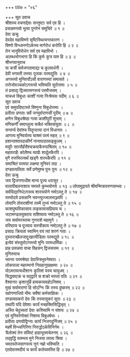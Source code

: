 +++
title = "०६"

+++
सूत उवाच  
श्रीशस्य वचनाद्देवाः सन्तुष्टाः सर्व एव हि ।  
प्रसन्नमनसो भूत्वा पुनरेनं समूचिरे ॥ १ ॥  
देवा ऊचुः  
देवदेव महाविष्णो सृष्टिस्थित्यन्तकारण ।  
विष्णो विन्ध्यनगोऽर्कस्य मार्गरोधं करोति हि ॥ २ ॥  
तेन भानुविरोधेन सर्व एव महाविभो ।  
अलब्धभोगभागा हि किं कुर्मः कुत्र याम हि ॥ ३ ॥  
श्रीभगवानुवाच  
या कर्त्री सर्वजगतामाद्या च कुलवर्धनी ।  
देवी भगवती तस्याः पूजकः परमद्युतिः ॥ ४ ॥  
अगस्त्यो मुनिवर्योऽसौ वाराणस्यां समासते ।  
तत्तेजोवञ्चकोऽगस्त्यो भविष्यति सुरोत्तमाः ॥ ५ ॥  
तं प्रसाद्य द्विजवरमगस्त्यं परमौजसम् ।  
याचध्वं विबुधाः काशीं गत्वा निःश्रेयसः पदीम् ॥ ६ ॥  
सूत उवाच  
एवं समुपदिष्टास्ते विष्णुना विबुधोत्तमाः ।  
प्रतीताः प्रणताः सर्वे जग्मुर्वाराणसीं पुरीम् ॥ ७ ॥  
क्षणेन विबुधश्रेष्ठा गत्वा काशीपुरीं शुभाम् ।  
मणिकर्णीं समाप्लुत्य सचैलं भक्तिसंयुताः ॥ ८ ॥  
सन्तर्प्य देवांश्च पितॄन्दत्त्वा दानं विधानतः ।  
आगत्य मुनिवर्यस्य चाश्रमं परमं महत् ॥ ९ ॥  
प्रशान्तश्वापदाकीर्णं नानापादपसङ्‌कुलम् ।  
मयूरैः सारसैर्हंसैश्चक्रवाकैरुपाश्रितम् ॥ १० ॥  
महावराहैः कोलैश्च व्याघ्रैः शार्दूलकैरपि ।  
मृगै रुरुभिरत्यर्थं खड्गैः शरभकैरपि ॥ ११ ॥  
समाश्रितं परमया लक्ष्म्या मुनिवरं तदा ।  
दण्डवत्पतिताः सर्वे प्रणेमुश्च पुनः पुनः ॥ १२ ॥  
देवा ऊचुः  
जय द्विजगणाधीश मान्य पूज्य धरासुर ।  
वातापीबलनाशाय नमस्ते कुम्भयोनये ॥ १३ ॥
लोपामुद्रापते श्रीमन्मित्रावरुणसम्भव ।  
सर्वविद्यानिधेऽगस्त्य शास्त्रयोने नमोऽस्तु ते ॥ १४ ॥  
यस्योदये प्रसन्नानि भवन्त्युज्ज्वलभाञ्ज्यपि ।  
तोयानि तोयराशीनां तस्मै तुभ्यं नमोऽस्तु ते ॥ १५ ॥  
काशपुष्पविकासाय लङ्‌कावासप्रियाय च ।  
जटामण्डलयुक्ताय सशिष्याय नमोऽस्तु ते ॥ १६ ॥  
जय सर्वामरस्तव्य गुणराशे महामुने ।  
वरिष्ठाय च पूज्याय सस्त्रीकाय नमोऽस्तु ते ॥ १७ ॥  
प्रसादः क्रियतां स्वामिन् वयं त्वां शरणं गताः ।  
दुस्तराच्छैलजाद्दुःखात्पीडिताः परमद्युते ॥ १८ ॥  
इत्येवं संस्तुतोऽगस्त्यो मुनिः परमधार्मिकः ।  
प्राह प्रसन्नया वाचा विहसन् द्विजसत्तमः ॥ १९ ॥  
मुनिरुवाच  
भवन्तः परमश्रेष्ठा देवास्त्रिभुवनेश्वराः ।  
लोकपाला महात्मानो निग्रहानुग्रहक्षमाः ॥ २० ॥  
योऽमरावत्यधीशानः कुलिशं यस्य चायुधम् ।  
सिद्ध्यष्टकं च यद्द्वारि स शक्रो मरुतां पतिः ॥ २१ ॥  
वैश्वानरः कृशानुर्हि हव्यकव्यवहोऽनिशम् ।  
मुखं सर्वामराणां हि सोऽग्निः किं तस्य दुष्करम् ॥ २२ ॥  
रक्षोगणाधिपो भीमः सर्वेषां कर्मसाक्षिकः ।  
दण्डव्यग्रकरो देवः किं तस्यासुकरं सुराः ॥ २३ ॥  
तथापि यदि देवेशाः कार्यं मच्छक्तिसिद्धिभृत् ।  
अस्ति चेदुच्यतां देवाः करिष्यामि न संशयः ॥ २४ ॥  
एवं मुनिवरेणोक्तं निशम्य विबुधर्षभाः ।  
प्रतीताः प्रणयोद्विग्नाः कार्यं निजगदुर्निजम् ॥ २५ ॥  
महर्षे विन्ध्यगिरिणा निरुद्धोऽर्कविनिर्गमः ।  
त्रैलोक्यं तेन संविष्टं हाहाभूतमचेतनम् ॥ २६ ॥  
तद्‌वृद्धिं स्तम्भय मुने निजया तपसः श्रिया ।  
भवतस्तेजसागस्त्य नूनं नम्रो भविष्यति ।  
एतदेवास्मदीयं च कार्यं कर्तव्यमस्ति हि ॥ २७ ॥
